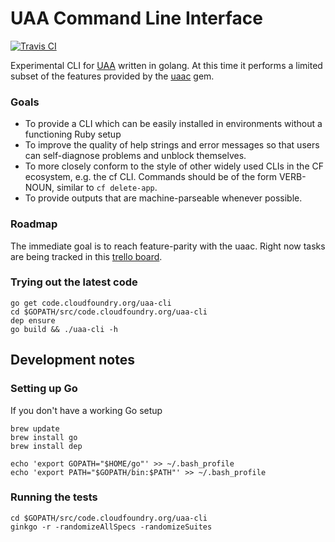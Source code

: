 # UAA Command Line Interface

[![Travis CI](https://travis-ci.org/cloudfoundry-incubator/uaa-cli.svg?branch=master)](https://travis-ci.org/cloudfoundry-incubator/uaa-cli)

Experimental CLI for [UAA](https://github.com/cloudfoundry/uaa) written in golang. At this time it performs a limited subset of the features provided by the [uaac](https://github.com/cloudfoundry/cf-uaac) gem.

### Goals

- To provide a CLI which can be easily installed in environments without a functioning Ruby setup
- To improve the quality of help strings and error messages so that users can self-diagnose problems and unblock themselves.
- To more closely conform to the style of other widely used CLIs in the CF ecosystem, e.g. the cf CLI. Commands should be of the form VERB-NOUN, similar to `cf delete-app`.
- To provide outputs that are machine-parseable whenever possible.

### Roadmap

The immediate goal is to reach feature-parity with the uaac. Right now 
tasks are being tracked in this [trello board](https://trello.com/b/Hw4Pz0Jd/uaa-cli).

### Trying out the latest code

```
go get code.cloudfoundry.org/uaa-cli
cd $GOPATH/src/code.cloudfoundry.org/uaa-cli
dep ensure
go build && ./uaa-cli -h
```

## Development notes

### Setting up Go

If you don't have a working Go setup

```
brew update
brew install go
brew install dep

echo 'export GOPATH="$HOME/go"' >> ~/.bash_profile
echo 'export PATH="$GOPATH/bin:$PATH"' >> ~/.bash_profile
```

### Running the tests

```
cd $GOPATH/src/code.cloudfoundry.org/uaa-cli
ginkgo -r -randomizeAllSpecs -randomizeSuites
```
